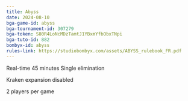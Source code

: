 ```yaml
---
title: Abyss
date: 2024-08-10
bga-game-id: abyss
bga-tournament-id: 307279
bga-token: S80R4LoNcMDzTamtJ1YBxmYfbObxTNpi
bga-tuto-id: 882
bombyx-id: abyss
rules-link: https://studiobombyx.com/assets/ABYSS_rulebook_FR.pdf
---
```


Real-time 45 minutes Single elimination

Kraken expansion disabled

2 players per game